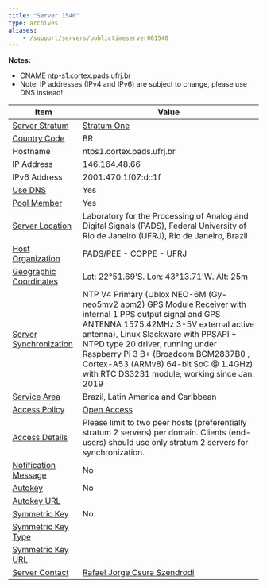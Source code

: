 ```yaml
---
title: "Server 1540"
type: archives
aliases:
    - /support/servers/publictimeserver001540
---
```


**Notes:**

* CNAME ntp-s1.cortex.pads.ufrj.br
* Note: IP addresses (IPv4 and IPv6) are subject to change, please use DNS instead! 

| Item | Value |
| ----- | ----- |
| [Server Stratum](/support/servers/serverstratum) | [Stratum One](/support/servers/stratumonetimeservers) |
| [Country Code](/support/servers/countrycode) | BR |
| Hostname | ntps1.cortex.pads.ufrj.br |
| IP Address | 146.164.48.66 |
| IPv6 Address | 2001:470:1f07:d::1f |
| [Use DNS](/support/servers/usedns) | Yes |
| [Pool Member](/support/servers/poolmember) | Yes |
| [Server Location](/support/servers/serverlocation) | Laboratory for the Processing of Analog and Digital Signals (PADS), Federal University of Rio de Janeiro (UFRJ), Rio de Janeiro, Brazil |
| [Host Organization](/support/servers/hostorganization) | PADS/PEE - COPPE - UFRJ |
| [ Geographic Coordinates](/support/servers/geographiccoordinates) | Lat: 22°51.69'S. Lon: 43°13.71'W. Alt: 25m |
| [Server Synchronization](/support/servers/serversynchronization) | NTP V4 Primary (Ublox NEO-6M (Gy-neo5mv2 apm2) GPS Module Receiver with internal 1 PPS output signal and GPS ANTENNA 1575.42MHz 3-5V external active antenna), Linux Slackware with PPSAPI + NTPD type 20 driver, running under Raspberry Pi 3 B+ (Broadcom BCM2837B0 , Cortex-A53 (ARMv8) 64-bit SoC @ 1.4GHz) with RTC DS3231 module, working since Jan. 2019 |
| [Service Area](/support/servers/servicearea) |  Brazil, Latin America and Caribbean |
| [Access Policy](/support/servers/accesspolicy) | [Open Access](/support/servers/openaccess) |
| [Access Details](/support/servers/accessdetails) | Please limit to two peer hosts (preferentially stratum 2 servers) per domain. Clients (end-users) should use only stratum 2 servers for synchronization. |
| [Notification Message](/support/servers/notificationmessage) |No  |
| [Autokey](/support/servers/autokey) | No |
| [Autokey URL](/support/servers/autokeyurl) | |
| [Symmetric Key](/support/servers/symmetrickey) | No |
| [Symmetric Key Type](/support/servers/symmetrickeytype) | |
| [Symmetric Key URL](/support/servers/symmetrickeyurl) | |
| [Server Contact](/support/servers/servercontact) | [Rafael Jorge Csura Szendrodi](mailto:szendro@pads.ufrj.br) |